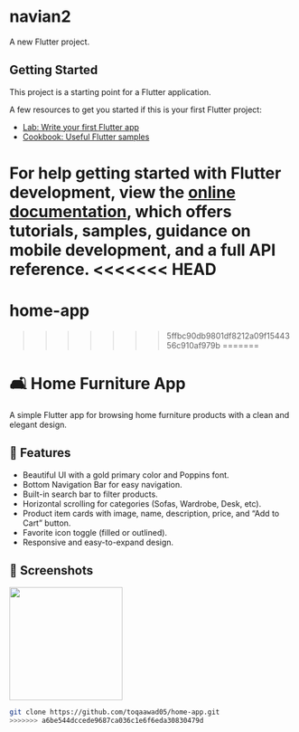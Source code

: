 
# navian2

A new Flutter project.

## Getting Started

This project is a starting point for a Flutter application.

A few resources to get you started if this is your first Flutter project:

- [Lab: Write your first Flutter app](https://docs.flutter.dev/get-started/codelab)
- [Cookbook: Useful Flutter samples](https://docs.flutter.dev/cookbook)

For help getting started with Flutter development, view the
[online documentation](https://docs.flutter.dev/), which offers tutorials,
samples, guidance on mobile development, and a full API reference.
<<<<<<< HEAD
=======
# home-app
>>>>>>> 5ffbc90db9801df8212a09f1544356c910af979b
=======

# 🛋️ Home Furniture App

A simple Flutter app for browsing home furniture products with a clean and elegant design.

## 🎯 Features

- Beautiful UI with a gold primary color and Poppins font.
- Bottom Navigation Bar for easy navigation.
- Built-in search bar to filter products.
- Horizontal scrolling for categories (Sofas, Wardrobe, Desk, etc).
- Product item cards with image, name, description, price, and “Add to Cart” button.
- Favorite icon toggle (filled or outlined).
- Responsive and easy-to-expand design.

## 📱 Screenshots

<p float="left">
  <img src="image\Screenshot 2025-07-25 214210.png.png" width="200"/>

</p>


   ```bash
   git clone https://github.com/toqaawad05/home-app.git
>>>>>>> a6be544dccede9687ca036c1e6f6eda30830479d
